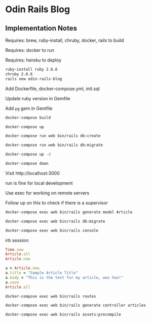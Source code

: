 # Odin Rails Blog

## Implementation Notes

Requires: brew, ruby-install, chruby, docker, rails to build

Requires: docker to run

Requires: heroku to deploy

```sh
ruby-install ruby 2.6.6
chruby 2.6.6
rails new odin-rails-blog
```

Add Dockerfile, docker-compose.yml, init.sql

Update ruby version in Gemfile

Add `pg` gem in Gemfile

```sh
docker-compose build

docker-compose up

docker-compose run web bin/rails db:create

docker-compose run web bin/rails db:migrate

docker-compose up -d

docker-compose down
```

Visit http://localhost:3000

run is fine for local development

Use exec for working on remote servers

Follow up on this to check if there is a supervisor

```sh
docker-compose exec web bin/rails generate model Article

docker-compose exec web bin/rails db:migrate

docker-compose exec web bin/rails console
```

irb session:

```ruby
Time.now
Article.all
Article.new

a = Article.new
a.title = "Sample Article Title"
a.body = "This is the text for my article, woo hoo!"
a.save
Article.all
```

```sh
docker-compose exec web bin/rails routes

docker-compose exec web bin/rails generate controller articles

docker-compose exec web bin/rails assets:precompile
```